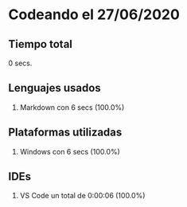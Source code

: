 # Codeando el 27/06/2020

## Tiempo total
0 secs.

## Lenguajes usados
1. Markdown con 6 secs (100.0%)

## Plataformas utilizadas
1. Windows con 6 secs (100.0%)

## IDEs
1. VS Code un total de 0:00:06 (100.0%)
